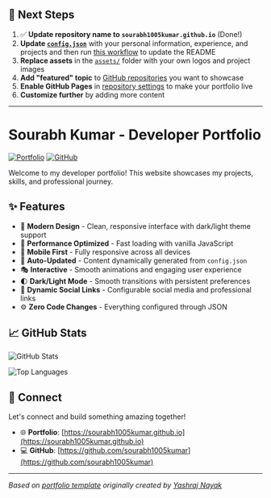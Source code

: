 ## 🚀 Next Steps

1. ✅ **Update repository name to `sourabh1005kumar.github.io`** (Done!)
2. **Update [`config.json`](https://github.com/sourabh1005kumar/sourabh1005kumar.github.io/blob/main/config.json)** with your personal information, experience, and projects and then run [this workflow](https://github.com/sourabh1005kumar/sourabh1005kumar.github.io/actions/workflows/update-readme.yml) to update the README
3. **Replace assets** in the [`assets/`](https://github.com/sourabh1005kumar/sourabh1005kumar.github.io/tree/main/assets/) folder with your own logos and project images
4. **Add "featured" topic** to [GitHub repositories](https://github.com/sourabh1005kumar?tab=repositories) you want to showcase
5. **Enable GitHub Pages** in [repository settings](https://github.com/sourabh1005kumar/sourabh1005kumar.github.io/settings/pages) to make your portfolio live
6. **Customize further** by adding more content

---

# Sourabh Kumar - Developer Portfolio

<div align="left">
  
[![Portfolio](https://img.shields.io/badge/🌐_Visit_Portfolio-Live-brightgreen?style=for-the-badge)](https://sourabh1005kumar.github.io)
[![GitHub](https://img.shields.io/badge/GitHub-Profile-181717?style=for-the-badge&logo=github)](https://github.com/sourabh1005kumar)

</div>

Welcome to my developer portfolio! This website showcases my projects, skills, and professional journey.

## ✨ Features

- 🎨 **Modern Design** - Clean, responsive interface with dark/light theme support
- 🚀 **Performance Optimized** - Fast loading with vanilla JavaScript
- 📱 **Mobile First** - Fully responsive across all devices
- 🔄 **Auto-Updated** - Content dynamically generated from `config.json`
- 🎭 **Interactive** - Smooth animations and engaging user experience
- 🌓 **Dark/Light Mode** - Smooth transitions with persistent preferences
- 🔗 **Dynamic Social Links** - Configurable social media and professional links
- ⚙️ **Zero Code Changes** - Everything configured through JSON

## 📈 GitHub Stats

<div align="left">

![GitHub Stats](https://github-readme-stats.vercel.app/api?username=sourabh1005kumar&theme=dark&hide_border=true&include_all_commits=true&count_private=true)

![Top Languages](https://github-readme-stats.vercel.app/api/top-langs/?username=sourabh1005kumar&theme=dark&hide_border=true&include_all_commits=true&count_private=true&layout=compact)

</div>

## 🤝 Connect

Let's connect and build something amazing together!

- 🌐 **Portfolio**: [https://sourabh1005kumar.github.io](https://sourabh1005kumar.github.io)
- 💻 **GitHub**: [https://github.com/sourabh1005kumar](https://github.com/sourabh1005kumar)

---

*Based on [portfolio template](https://github.com/yashrajnayak/developer-portfolio) originally created by [Yashraj Nayak](https://github.com/yashrajnayak)*